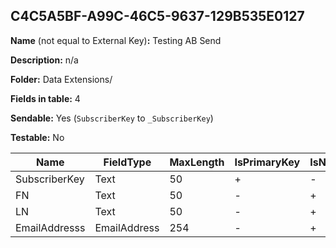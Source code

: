 ## C4C5A5BF-A99C-46C5-9637-129B535E0127

**Name** (not equal to External Key)**:** Testing AB Send

**Description:** n/a

**Folder:** Data Extensions/

**Fields in table:** 4

**Sendable:** Yes (`SubscriberKey` to `_SubscriberKey`)

**Testable:** No

| Name | FieldType | MaxLength | IsPrimaryKey | IsNullable | DefaultValue |
| --- | --- | --- | --- | --- | --- |
| SubscriberKey | Text | 50 | + | - |  |
| FN | Text | 50 | - | + |  |
| LN | Text | 50 | - | + |  |
| EmailAddresss | EmailAddress | 254 | - | + |  |
